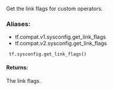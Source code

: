 Get the link flags for custom operators.
### Aliases:
- tf.compat.v1.sysconfig.get_link_flags
- tf.compat.v2.sysconfig.get_link_flags

```
 tf.sysconfig.get_link_flags()
```
#### Returns:
The link flags.
